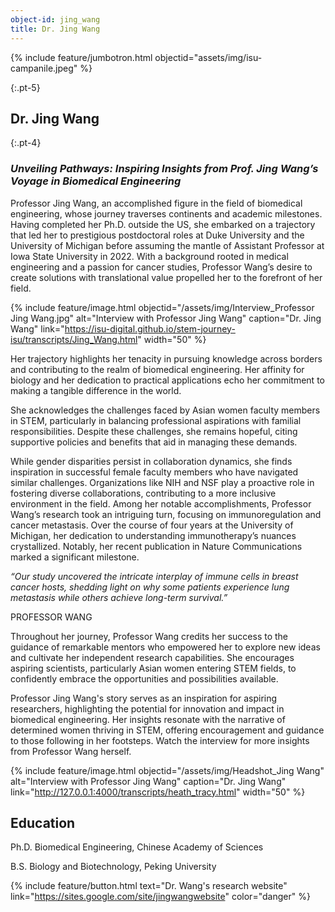 ```yaml
---
object-id: jing_wang
title: Dr. Jing Wang
---
```


{% include feature/jumbotron.html objectid="assets/img/isu-campanile.jpeg" %}

{:.pt-5}
## Dr. Jing Wang

{:.pt-4}
### ***Unveiling Pathways: Inspiring Insights from Prof. Jing Wang’s Voyage in Biomedical Engineering***

Professor Jing Wang, an accomplished figure in the field of biomedical engineering, whose journey traverses continents and academic milestones. Having completed her Ph.D. outside the US, she embarked on a trajectory that led her to prestigious postdoctoral roles at Duke University and the University of Michigan before assuming the mantle of Assistant Professor at Iowa State University in 2022. With a background rooted in medical engineering and a passion for cancer studies, Professor Wang’s desire to create solutions with translational value propelled her to the forefront of her field.

{% include feature/image.html objectid="/assets/img/Interview_Professor Jing Wang.jpg" alt="Interview with Professor Jing Wang" caption="Dr. Jing Wang" link="https://isu-digital.github.io/stem-journey-isu/transcripts/Jing_Wang.html" width="50" %}


Her trajectory highlights her tenacity in pursuing knowledge across borders and contributing to the realm of biomedical engineering. Her affinity for biology and her dedication to practical applications echo her commitment to making a tangible difference in the world. 

She acknowledges the challenges faced by Asian women faculty members in STEM, particularly in balancing professional aspirations with familial responsibilities. Despite these challenges, she remains hopeful, citing supportive policies and benefits that aid in managing these demands.

While gender disparities persist in collaboration dynamics, she finds inspiration in successful female faculty members who have navigated similar challenges. Organizations like NIH and NSF play a proactive role in fostering diverse collaborations, contributing to a more inclusive environment in the field. Among her notable accomplishments, Professor Wang’s research took an intriguing turn, focusing on immunoregulation and cancer metastasis. Over the course of four years at the University of Michigan, her dedication to understanding immunotherapy’s nuances crystallized. Notably, her recent publication in Nature Communications marked a significant milestone.

*“Our study uncovered the intricate interplay of immune cells in breast cancer hosts, shedding light on why some patients experience lung metastasis while others achieve long-term survival.”*

PROFESSOR WANG

Throughout her journey, Professor Wang credits her success to the guidance of remarkable mentors who empowered her to explore new ideas and cultivate her independent research capabilities. She encourages aspiring scientists, particularly Asian women entering STEM fields, to confidently embrace the opportunities and possibilities available.

Professor Jing Wang's story serves as an inspiration for aspiring researchers, highlighting the potential for innovation and impact in biomedical engineering. Her insights resonate with the narrative of determined women thriving in STEM, offering encouragement and guidance to those following in her footsteps. Watch the interview for more insights from Professor Wang herself.

{% include feature/image.html objectid="/assets/img/Headshot_Jing Wang" alt="Interview with Professor Jing Wang" caption="Dr. Jing Wang" link="http://127.0.0.1:4000/transcripts/heath_tracy.html" width="50" %}

## Education

Ph.D. Biomedical Engineering, Chinese Academy of Sciences

B.S.   Biology and Biotechnology, Peking University

{% include feature/button.html text="Dr. Wang's research website" link="https://sites.google.com/site/jingwangwebsite" color="danger" %}

